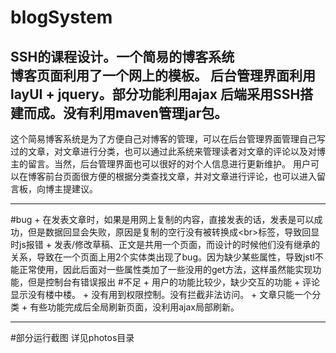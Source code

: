 # blogSystem
SSH的课程设计。一个简易的博客系统<br>
博客页面利用了一个网上的模板。 后台管理界面利用layUI + jquery。部分功能利用ajax
后端采用SSH搭建而成。没有利用maven管理jar包。
-
这个简易博客系统是为了方便自己对博客的管理，可以在后台管理界面管理自己写过的文章，对文章进行分类，也可以通过此系统来管理读者对文章的评论以及对博主的留言。当然，后台管理界面也可以很好的对个人信息进行更新维护。
用户可以在博客前台页面很方便的根据分类查找文章，并对文章进行评论，也可以进入留言板，向博主提建议。
<hr>
#bug
+ 在发表文章时，如果是用网上复制的内容，直接发表的话，发表是可以成功，但是数据回显会失败，原因是复制的空行没有被转换成&#60;br&#62;标签，导致回显时js报错
+ 发表/修改草稿、正文是共用一个页面，而设计的时候他们没有继承的关系，导致在一个页面上用2个实体类出现了bug。因为缺少某些属性，导致jstl不能正常使用，因此后面对一些属性类加了一些没用的get方法，这样虽然能实现功能，但是控制台有错误报出
#不足
+ 用户的功能比较少，缺少交互的功能
+ 评论显示没有楼中楼。
+ 没有用到权限控制。没有拦截非法访问。
+ 文章只能一个分类
+ 有些功能完成后全局刷新页面，没利用ajax局部刷新。
<hr>
#部分运行截图
详见photos目录
